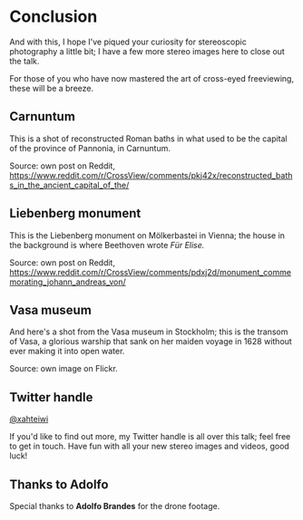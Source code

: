 # Conclusion <!-- .element class="hidden" -->

<!-- Note --> 
And with this, I hope I've piqued your curiosity for stereoscopic
photography a little bit; I have a few more stereo images here to
close out the talk.

For those of you who have now mastered the art of cross-eyed
freeviewing, these will be a breeze.


<!-- .slide: data-background-image="https://i.redd.it/x0uctj49fcm71.jpg" data-background-size="contain" data-timing="30" data-autoslide="30000" -->
## Carnuntum  <!-- .element class="hidden" -->

<!-- Note -->
This is a shot of reconstructed Roman baths in what used to be the
capital of the province of Pannonia, in Carnuntum.

Source: own post on Reddit,
<https://www.reddit.com/r/CrossView/comments/pkj42x/reconstructed_baths_in_the_ancient_capital_of_the/>


<!-- .slide: data-background-image="https://i.redd.it/4hxler19hbk71.jpg" data-background-size="contain" data-timing="30" data-autoslide="30000" -->
## Liebenberg monument  <!-- .element class="hidden" -->

<!-- Note -->
This is the Liebenberg monument on Mölkerbastei in Vienna; the house
in the background is where Beethoven wrote _Für Elise._

Source: own post on Reddit,
<https://www.reddit.com/r/CrossView/comments/pdxj2d/monument_commemorating_johann_andreas_von/>


<!-- .slide: data-background-image="https://live.staticflickr.com/65535/48843577427_fa79f72a60_o_d.jpg" data-background-size="contain" data-timing="30" data-autoslide="30000" -->
## Vasa museum <!-- .element class="hidden" -->

<!-- Note -->
And here's a shot from the Vasa museum in Stockholm; this is the
transom of Vasa, a glorious warship that sank on her maiden voyage in
1628 without ever making it into open water.

Source: own image on Flickr.


<!-- .slide: data-timing="10" -->
## Twitter handle <!-- .element class="hidden" -->

[@xahteiwi](https://twitter.com/xahteiwi)

<!-- Note -->
If you'd like to find out more, my Twitter handle is all over this
talk; feel free to get in touch. Have fun with all your new stereo
images and videos, good luck!


<!-- .slide: data-timing="5" -->
## Thanks to Adolfo <!-- .element class="hidden" -->

Special thanks to **Adolfo Brandes** for the drone footage.

